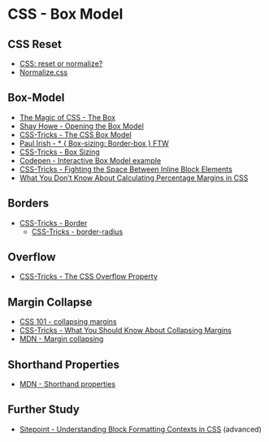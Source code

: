 CSS - Box Model
================

CSS Reset
----------

- [CSS: reset or normalize?](https://the-pastry-box-project.net/oli-studholme/2013-june-3)
- [Normalize.css](https://necolas.github.io/normalize.css/)

Box-Model
----------

- [The Magic of CSS - The Box](http://adamschwartz.co/magic-of-css/chapters/1-the-box/)
- [Shay Howe - Opening the Box Model](http://learn.shayhowe.com/html-css/opening-the-box-model/)
- [CSS-Tricks - The CSS Box Model](https://css-tricks.com/the-css-box-model/)
- [Paul Irish - * { Box-sizing: Border-box } FTW](http://www.paulirish.com/2012/box-sizing-border-box-ftw/)
- [CSS-Tricks - Box Sizing](https://css-tricks.com/box-sizing/)
- [Codepen - Interactive Box Model example](http://codepen.io/carolineartz/full/ogVXZj/)
- [CSS-Tricks - Fighting the Space Between Inline Block Elements](https://css-tricks.com/fighting-the-space-between-inline-block-elements/)
- [What You Don’t Know About Calculating Percentage Margins in CSS](http://www.hongkiat.com/blog/calculate-css-percentage-margins/)

Borders
----------

- [CSS-Tricks - Border](https://css-tricks.com/almanac/properties/b/border/)
  - [CSS-Tricks - border-radius](https://css-tricks.com/almanac/properties/b/border-radius/)

Overflow
----------

- [CSS-Tricks - The CSS Overflow Property](https://css-tricks.com/the-css-overflow-property/)

Margin Collapse
-----------------

- [CSS 101 - collapsing margins](http://www.css-101.org/collapsing-margin/index.php)
- [CSS-Tricks - What You Should Know About Collapsing Margins](https://css-tricks.com/what-you-should-know-about-collapsing-margins/)
- [MDN - Margin collapsing](https://developer.mozilla.org/en-US/docs/Web/CSS/margin_collapsing)

Shorthand Properties
-----------------------

- [MDN - Shorthand properties](https://developer.mozilla.org/en-US/docs/Web/CSS/Shorthand_properties)

Further Study
--------------

- [Sitepoint - Understanding Block Formatting Contexts in CSS](https://www.sitepoint.com/understanding-block-formatting-contexts-in-css/) (advanced)
